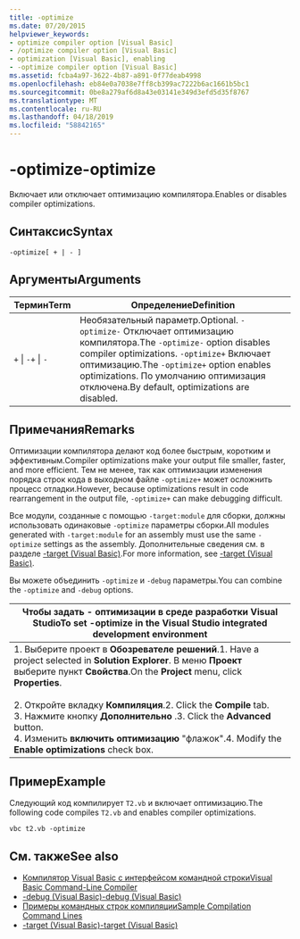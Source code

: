 ```yaml
---
title: -optimize
ms.date: 07/20/2015
helpviewer_keywords:
- optimize compiler option [Visual Basic]
- /optimize compiler option [Visual Basic]
- optimization [Visual Basic], enabling
- -optimize compiler option [Visual Basic]
ms.assetid: fcba4a97-3622-4b87-a891-0f77deab4998
ms.openlocfilehash: eb84e0a7038e7ff8cb399ac7222b6ac1661b5bc1
ms.sourcegitcommit: 0be8a279af6d8a43e03141e349d3efd5d35f8767
ms.translationtype: MT
ms.contentlocale: ru-RU
ms.lasthandoff: 04/18/2019
ms.locfileid: "58842165"
---
```

# <a name="-optimize"></a><span data-ttu-id="c9bb4-102">-optimize</span><span class="sxs-lookup"><span data-stu-id="c9bb4-102">-optimize</span></span>
<span data-ttu-id="c9bb4-103">Включает или отключает оптимизацию компилятора.</span><span class="sxs-lookup"><span data-stu-id="c9bb4-103">Enables or disables compiler optimizations.</span></span>  
  
## <a name="syntax"></a><span data-ttu-id="c9bb4-104">Синтаксис</span><span class="sxs-lookup"><span data-stu-id="c9bb4-104">Syntax</span></span>  
  
```  
-optimize[ + | - ]  
```  
  
## <a name="arguments"></a><span data-ttu-id="c9bb4-105">Аргументы</span><span class="sxs-lookup"><span data-stu-id="c9bb4-105">Arguments</span></span>  
  
|<span data-ttu-id="c9bb4-106">Термин</span><span class="sxs-lookup"><span data-stu-id="c9bb4-106">Term</span></span>|<span data-ttu-id="c9bb4-107">Определение</span><span class="sxs-lookup"><span data-stu-id="c9bb4-107">Definition</span></span>|  
|---|---|  
|<span data-ttu-id="c9bb4-108">`+` &#124; `-`</span><span class="sxs-lookup"><span data-stu-id="c9bb4-108">`+` &#124; `-`</span></span>|<span data-ttu-id="c9bb4-109">Необязательный параметр.</span><span class="sxs-lookup"><span data-stu-id="c9bb4-109">Optional.</span></span> <span data-ttu-id="c9bb4-110">`-optimize-` Отключает оптимизацию компилятора.</span><span class="sxs-lookup"><span data-stu-id="c9bb4-110">The `-optimize-` option disables compiler optimizations.</span></span> <span data-ttu-id="c9bb4-111">`-optimize+` Включает оптимизацию.</span><span class="sxs-lookup"><span data-stu-id="c9bb4-111">The `-optimize+` option enables optimizations.</span></span> <span data-ttu-id="c9bb4-112">По умолчанию оптимизация отключена.</span><span class="sxs-lookup"><span data-stu-id="c9bb4-112">By default, optimizations are disabled.</span></span>|  
  
## <a name="remarks"></a><span data-ttu-id="c9bb4-113">Примечания</span><span class="sxs-lookup"><span data-stu-id="c9bb4-113">Remarks</span></span>  
 <span data-ttu-id="c9bb4-114">Оптимизации компилятора делают код более быстрым, коротким и эффективным.</span><span class="sxs-lookup"><span data-stu-id="c9bb4-114">Compiler optimizations make your output file smaller, faster, and more efficient.</span></span> <span data-ttu-id="c9bb4-115">Тем не менее, так как оптимизации изменения порядка строк кода в выходном файле `-optimize+` может осложнить процесс отладки.</span><span class="sxs-lookup"><span data-stu-id="c9bb4-115">However, because optimizations result in code rearrangement in the output file, `-optimize+` can make debugging difficult.</span></span>  
  
 <span data-ttu-id="c9bb4-116">Все модули, созданные с помощью `-target:module` для сборки, должны использовать одинаковые `-optimize` параметры сборки.</span><span class="sxs-lookup"><span data-stu-id="c9bb4-116">All modules generated with `-target:module` for an assembly must use the same `-optimize` settings as the assembly.</span></span> <span data-ttu-id="c9bb4-117">Дополнительные сведения см. в разделе [-target (Visual Basic)](../../../visual-basic/reference/command-line-compiler/target.md).</span><span class="sxs-lookup"><span data-stu-id="c9bb4-117">For more information, see [-target (Visual Basic)](../../../visual-basic/reference/command-line-compiler/target.md).</span></span>  
  
 <span data-ttu-id="c9bb4-118">Вы можете объединить `-optimize` и `-debug` параметры.</span><span class="sxs-lookup"><span data-stu-id="c9bb4-118">You can combine the `-optimize` and `-debug` options.</span></span>  
  
|<span data-ttu-id="c9bb4-119">Чтобы задать - оптимизации в среде разработки Visual Studio</span><span class="sxs-lookup"><span data-stu-id="c9bb4-119">To set -optimize in the Visual Studio integrated development environment</span></span>|  
|---|  
|<span data-ttu-id="c9bb4-120">1.  Выберите проект в **Обозревателе решений**.</span><span class="sxs-lookup"><span data-stu-id="c9bb4-120">1.  Have a project selected in **Solution Explorer**.</span></span> <span data-ttu-id="c9bb4-121">В меню **Проект** выберите пункт **Свойства**.</span><span class="sxs-lookup"><span data-stu-id="c9bb4-121">On the **Project** menu, click **Properties**.</span></span><br />     <br /><span data-ttu-id="c9bb4-122">2.  Откройте вкладку **Компиляция**.</span><span class="sxs-lookup"><span data-stu-id="c9bb4-122">2.  Click the **Compile** tab.</span></span><br /><span data-ttu-id="c9bb4-123">3.  Нажмите кнопку **Дополнительно** .</span><span class="sxs-lookup"><span data-stu-id="c9bb4-123">3.  Click the **Advanced** button.</span></span><br /><span data-ttu-id="c9bb4-124">4.  Изменить **включить оптимизацию** "флажок".</span><span class="sxs-lookup"><span data-stu-id="c9bb4-124">4.  Modify the **Enable optimizations** check box.</span></span>|  
  
## <a name="example"></a><span data-ttu-id="c9bb4-125">Пример</span><span class="sxs-lookup"><span data-stu-id="c9bb4-125">Example</span></span>  
 <span data-ttu-id="c9bb4-126">Следующий код компилирует `T2.vb` и включает оптимизацию.</span><span class="sxs-lookup"><span data-stu-id="c9bb4-126">The following code compiles `T2.vb` and enables compiler optimizations.</span></span>  
  
```console
vbc t2.vb -optimize  
```  
  
## <a name="see-also"></a><span data-ttu-id="c9bb4-127">См. также</span><span class="sxs-lookup"><span data-stu-id="c9bb4-127">See also</span></span>

- [<span data-ttu-id="c9bb4-128">Компилятор Visual Basic с интерфейсом командной строки</span><span class="sxs-lookup"><span data-stu-id="c9bb4-128">Visual Basic Command-Line Compiler</span></span>](../../../visual-basic/reference/command-line-compiler/index.md)
- [<span data-ttu-id="c9bb4-129">-debug (Visual Basic)</span><span class="sxs-lookup"><span data-stu-id="c9bb4-129">-debug (Visual Basic)</span></span>](../../../visual-basic/reference/command-line-compiler/debug.md)
- [<span data-ttu-id="c9bb4-130">Примеры командных строк компиляции</span><span class="sxs-lookup"><span data-stu-id="c9bb4-130">Sample Compilation Command Lines</span></span>](../../../visual-basic/reference/command-line-compiler/sample-compilation-command-lines.md)
- [<span data-ttu-id="c9bb4-131">-target (Visual Basic)</span><span class="sxs-lookup"><span data-stu-id="c9bb4-131">-target (Visual Basic)</span></span>](../../../visual-basic/reference/command-line-compiler/target.md)
